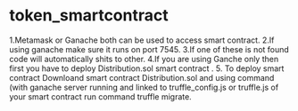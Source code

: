 # token_smartcontract

1.Metamask or Ganache both can be used to access smart contract.
2.If using ganache make sure it runs on port 7545.
3.If one of these is not found code will automatically shits to other.
4.If you are using Ganche only then first you have to deploy Distribution.sol smart contract .
5. To deploy smart contract Downloand smart contract Distribution.sol and using command (with ganache server running and linked to truffle_config.js or truffle.js 
of your smart contract run command truffle migrate.
